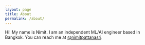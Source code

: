 ```yaml
---
layout: page
title: About
permalink: /about/
---
```


Hi! My name is Nimit. I am an independent ML/AI engineer based in Bangkok. You can reach me at [@nimitpattanasri](https://twitter.com/nimitpattanasri).